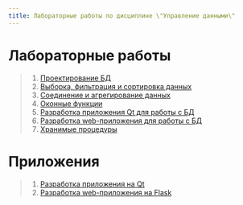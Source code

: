 ```yaml
---
title: Лабораторные работы по дисциплине \"Управление данными\"
---
```


# Лабораторные работы

> 1.  [Проектирование БД](design.rst)
> 2.  [Выборка, фильтрация и сортировка данных](select.rst)
> 3.  [Соединение и агрегирование данных](join.rst)
> 4.  [Оконные функции](window.rst)
> 5.  [Разработка приложения Qt для работы с БД](qt_app.rst)
> 6.  [Разработка web-приложения для работы с БД](web_app.rst)
> 7.  [Хранимые процедуры](procedure.rst)

# Приложения

> 1.  [Разработка приложения на Qt](qt.rst)
> 2.  [Разработка web-приложения на Flask](flaskr.rst)
